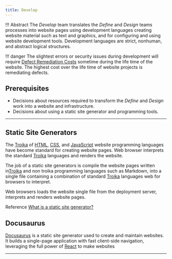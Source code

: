 ```yaml
---
title: Develop 
---
```



!!! Abstract
    The *Develop* team translates the *Define* and *Design* teams processes into website pages using development languages creating website material such as text and graphics, and for configuring and using website development tools. Development languages are strict, nonhuman, and abstract logical structures. 


!!! danger 
    The slightest errors or security issues during development will require [Defect Remediation Costs](defect_costs.mddefect_costs.md) sometime during the life time of the website. The highest cost over the life time of website projects is remediating defects.


## Prerequisites

- Decisions about resources required to transform the *Define* and *Design* work into a website and infrastructure.
- Decisions about using a static site generator and programming tools.

---

## Static Site Generators

The [Troika](programming#troika) of [HTML](https://developer.mozilla.org/en-US/docs/Web/HTML), [CSS](https://developer.mozilla.org/oyn-US/docs/Web/CSS), and [JavaScript](https://developer.mozilla.org/en-US/docs/Web/JavaScript) website programming languages have become standard for creating website pages. Web browser interprets the standard [Troika](programming#troika) languages and renders the website.

The job of a static site generators is compile the website pages written in[Troika](programming#troika) and non troika programming languages such as Markdown, into a single file containing a combination of standard [Troika](programming#troika) languages web for browsers to interpret.

Web browsers loads the website single file from the deployment server, interprets and renders website pages.

Reference
[What is a static site generator?](https://www.cloudflare.com/learning/performance/static-site-generator/)

## Docusaurus

[Docusaurus](https://docusaurus.io/) is a static site generator used to create and maintain websites. It builds a single-page application with fast client-side navigation, leveraging the full power of [React](https://reactjs.org/) to make websites

---
